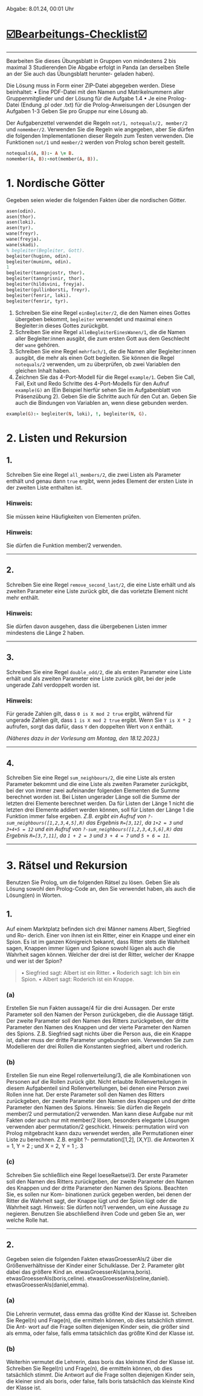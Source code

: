 Abgabe: 8.01.24, 00:01 Uhr

#  [☑️Bearbeitungs-Checklist☑️](https://github.com/DavyLR/ProgS-23-24/issues/1#issue-2070634593)
---

Bearbeiten Sie dieses Übungsblatt in Gruppen von mindestens 2 bis maximal 3 Studierenden
Die Abgabe erfolgt in Panda (an derselben Stelle an der Sie auch das Übungsblatt herunter-
geladen haben).

Die Lösung muss in Form einer ZIP-Datei abgegeben werden. Diese beinhaltet:
• Eine PDF-Datei mit den Namen und Matrikelnummern aller Gruppenmitglieder und
der Lösung für die Aufgabe 1.4
• Je eine Prolog-Datei (Endung .pl oder .txt) für die Prolog-Anweisungen der Lösungen
der Aufgaben 1-3
Geben Sie pro Gruppe nur eine Lösung ab.

Der Aufgabenzettel verwendet die Regeln `not/1, notequals/2, member/2` und `nomember/2`.
Verwenden Sie die Regeln wie angegeben, aber Sie dürfen die folgenden Implementationen
dieser Regeln zum Testen verwenden. Die Funktionen `not/1` und `member/2` werden von Prolog
schon bereit gestellt.

```Prolog
notequals(A, B):- A \= B.
nomember(A, B):-not(member(A, B)).
```

# 1. Nordische Götter

Gegeben seien wieder die folgenden Fakten über die nordischen Götter.
```Prolog
asen(odin).
asen(thor).
asen(loki).
asen(tyr).
wane(freyr).
wane(freyja).
wane(skadi).
% begleiter(Begleiter, Gott).
begleiter(huginn, odin).
begleiter(muninn, odin).
1
begleiter(tanngnjostr, thor).
begleiter(tanngrisnir, thor).
begleiter(hildsvini, freyja).
begleiter(gullinborsti, freyr).
begleiter(fenrir, loki).
begleiter(fenrir, tyr).
```

1. Schreiben Sie eine Regel `einBegleiter/2`, die den Namen eines Gottes übergeben bekommt, `begleiter` verwendet und maximal eine:n Begleiter:in dieses Gottes zurückgibt.
2. Schreiben Sie eine Regel `alleBegleiterEinesWanen/1`, die die Namen aller Begleiter:innen ausgibt, die zum ersten Gott aus dem Geschlecht der `wane` gehören.
3. Schreiben Sie eine Regel `mehrfach/1`, die die Namen aller Begleiter:innen ausgibt, die mehr als einen Gott begleiten. Sie können die Regel `notequals/2` verwenden, um zu überprüfen, ob zwei Variablen den gleichen Inhalt haben.
4. Zeichnen Sie das 4-Port-Modell für die Regel `example/1`. Geben Sie Call, Fail, Exit und Redo Schritte des 4-Port-Modells für den Aufruf `example(G)` an (Ein Beispiel hierfür sehen Sie im Aufgabenblatt von Präsenzübung 2). Geben Sie die Schritte auch für den Cut an. Geben Sie auch die Bindungen von Variablen an, wenn diese gebunden werden. 
```Prolog
example(G):- begleiter(N, loki), !, begleiter(N, G).
```

# 2. Listen und Rekursion

## 1.
Schreiben Sie eine Regel `all_members/2`, die zwei Listen als Parameter enthält und genau dann `true` ergibt, wenn jedes Element der ersten Liste in der zweiten Liste enthalten ist. 
### Hinweis: 
Sie müssen keine Häufigkeiten von Elementen prüfen.
### Hinweis:
Sie dürfen die Funktion member/2 verwenden.

---

## 2.
Schreiben Sie eine Regel `remove_second_last/2`, die eine Liste erhält und als zweiten Parameter eine Liste zurück gibt, die das vorletzte Element nicht mehr enthält. 
### Hinweis:
Sie dürfen davon ausgehen, dass die übergebenen Listen immer mindestens die Länge 2 haben.

---

## 3.
Schreiben Sie eine Regel `double_odd/2`, die als ersten Parameter eine Liste erhält und als zweiten Parameter eine Liste zurück gibt, bei der jede ungerade Zahl verdoppelt worden ist. 
### Hinweis:
Für gerade Zahlen gilt, dass 
`0 is X mod 2 true` ergibt, während für ungerade Zahlen gilt, dass `1 is X mod 2 true` ergibt. Wenn Sie `Y is X * 2` aufrufen, sorgt das dafür, dass `Y` den doppelten Wert von `X` enthält. 

*(Näheres dazu in der Vorlesung am Montag, den 18.12.2023.)*

---

## 4.
Schreiben Sie eine Regel `sum_neighbours/2`, die eine Liste als ersten Parameter bekommt und die eine Liste als zweiten Parameter zurückgibt, bei der von immer zwei aufeinander folgenden Elementen die Summe berechnet worden ist. Bei Listen ungerader Länge soll die Summe der letzten drei Elemente berechnet werden. Da für Listen der Länge 1 nicht die letzten drei Elemente addiert werden können, soll für Listen der Länge 1 die Funktion immer false ergeben.
	   *Z.B. ergibt ein Aufruf von `?-sum_neighbours([1,2,3,4,5],R)` das Ergebnis `R=[3,12]`, da `1+2 = 3` und `3+4+5 = 12` und ein Aufruf von `?-sum_neighbours([1,2,3,4,5,6],R)` das Ergebnis `R=[3,7,11]`, da `1 + 2 = 3` und `3 + 4 = 7` und `5 + 6 = 11`.*

---

# 3. Rätsel und Rekursion

Benutzen Sie Prolog, um die folgenden Rätsel zu lösen. Geben Sie als Lösung sowohl den
Prolog-Code an, den Sie verwendet haben, als auch die Lösung(en) in Worten.

## 1.
Auf einem Marktplatz befinden sich drei Männer namens Albert, Siegfried und Ro-
derich. Einer von ihnen ist ein Ritter, einer ein Knappe und einer ein Spion. Es ist
im ganzen Königreich bekannt, dass Ritter stets die Wahrheit sagen, Knappen immer
lügen und Spione sowohl lügen als auch die Wahrheit sagen können. Welcher der drei
ist der Ritter, welcher der Knappe und wer ist der Spion?

>  • Siegfried sagt: Albert ist ein Ritter.
• Roderich sagt: Ich bin ein Spion.
• Albert sagt: Roderich ist ein Knappe.

### (a)
Erstellen Sie nun Fakten aussage/4 für die drei Aussagen. Der erste Parameter soll
den Namen der Person zurückgeben, die die Aussage tätigt. Der zweite Parameter
soll den Namen des Ritters zurückgeben, der dritte Parameter den Namen des
Knappen und der vierte Parameter den Namen des Spions.
Z.B. Siegfried sagt nichts über die Person aus, die ein Knappe ist, daher muss der
dritte Parameter ungebunden sein.
Verwenden Sie zum Modellieren der drei Rollen die Konstanten siegfried, albert
und roderich.
### (b)
Erstellen Sie nun eine Regel rollenverteilung/3, die alle Kombinationen von
Personen auf die Rollen zurück gibt. Nicht erlaubte Rollenverteilungen in diesem
Aufgabenteil sind Rollenverteilungen, bei denen eine Person zwei Rollen inne hat.
Der erste Parameter soll den Namen des Ritters zurückgeben, der zweite Parameter
den Namen des Knappen und der dritte Parameter den Namen des Spions.
Hinweis: Sie dürfen die Regeln member/2 und permutation/2 verwenden. Man
kann diese Aufgabe nur mit Fakten oder auch nur mit member/2 lösen, besonders
elegante Lösungen verwenden aber permutation/2 geschickt.
Hinweis: permutation wird von Prolog mitgebracht kann dazu verwendet werden,
alle Permutationen einer Liste zu berechnen. Z.B. ergibt ?- permutation([1,2],
[X,Y]). die Antworten X = 1, Y = 2 ; und X = 2, Y = 1 ;.
3
### (c)
Schreiben Sie schließlich eine Regel loeseRaetsel/3. Der erste Parameter soll den
Namen des Ritters zurückgeben, der zweite Parameter den Namen des Knappen
und der dritte Parameter den Namen des Spions. Beachten Sie, es sollen nur Kom-
binationen zurück gegeben werden, bei denen der Ritter die Wahrheit sagt, der
Knappe lügt und der Spion lügt oder die Wahrheit sagt.
Hinweis: Sie dürfen not/1 verwenden, um eine Aussage zu negieren.
Benutzen Sie abschließend ihren Code und geben Sie an, wer welche Rolle hat.

---

## 2.
Gegeben seien die folgenden Fakten etwasGroesserAls/2 über die Größenverhältnisse
der Kinder einer Schulklasse. Der 2. Parameter gibt dabei das größere Kind an.
etwasGroesserAls(anna,boris).
etwasGroesserAls(boris,celine).
etwasGroesserAls(celine,daniel).
etwasGroesserAls(daniel,emma).
### (a)
Die Lehrerin vermutet, dass emma das größte Kind der Klasse ist. Schreiben Sie
Regel(n) und Frage(n), die ermitteln können, ob dies tatsächlich stimmt. Die Ant-
wort auf die Frage sollten diejenigen Kinder sein, die größer sind als emma, oder
false, falls emma tatsächlich das größte Kind der Klasse ist.
### (b)
Weiterhin vermutet die Lehrerin, dass boris das kleinste Kind der Klasse ist.
Schreiben Sie Regel(n) und Frage(n), die ermitteln können, ob dies tatsächlich
stimmt. Die Antwort auf die Frage sollten diejenigen Kinder sein, die kleiner sind
als boris, oder false, falls boris tatsächlich das kleinste Kind der Klasse ist.

